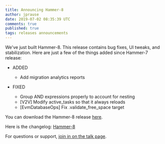 ```yaml
---
title: Announcing Hammer-8
author: jprause
date: 2019-07-02 08:35:39 UTC
comments: true
published: true
tags: releases announcements
---
```


We've just built Hammer-8. This release contains bug fixes, UI tweaks, and stabilization.
Here are just a few of the things added since Hammer-7 release:

- ADDED
  * Add migration analytics reports

- FIXED 
  * Group AND expressions properly to account for nesting
  * [V2V] Modify active_tasks so that it always reloads
  * [EvmDatabaseOps] Fix .validate_free_space target

You can download the Hammer-8 release [here](http://manageiq.org/download/).

Here is the changelog:
[Hammer-8](https://github.com/ManageIQ/manageiq/blob/hammer/CHANGELOG.md)

For questions or support,
[join in on the talk page](http://talk.manageiq.org/).
